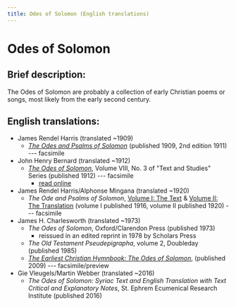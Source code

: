 ```yaml
---
title: Odes of Solomon (English translations)
---
```


# Odes of Solomon

## Brief description:

The Odes of Solomon are probably a collection of early Christian poems or songs, most likely from the early second century.

## English translations:

* James Rendel Harris (translated ~1909)
  * [*The Odes and Psalms of Solomon*](https://archive.org/details/odespsalmsofsolo00harruoft) (published 1909, 2nd edition 1911) --- facsimile
* John Henry Bernard (translated ~1912)
  * [*The Odes of Solomon*](http://files.xpian.info/odes_of_solomon_bernard.pdf), Volume VIII, No. 3 of "Text and Studies" Series (published 1912) --- facsimile
    * [read online](https://hdl.handle.net/2027/iau.31858011209321)
* James Rendel Harris/Alphonse Mingana (translated ~1920)
  * *The Ode and Psalms of Solomon*, [Volume I: The Text](https://archive.org/details/odespsalmsofsolo01harruoft) & [Volume II: The Translation](https://archive.org/details/odespsalmsofsolo02harruoft) (volume I published 1916, volume II published 1920) --- facsimile
* James H. Charlesworth (translated ~1973)
  * *The Odes of Solomon*, Oxford/Clarendon Press (published 1973)
     * reissued in an edited reprint in 1978 by Scholars Press
  * *The Old Testament Pseudepigrapha*, volume 2, Doubleday (published 1985)
  * [*The Earliest Christian Hymnbook: The Odes of Solomon*](https://books.google.com/books?id=Lh9MAwAAQBAJ), (published 2009) --- facsimile/preview
* Gie Vleugels/Martin Webber (translated ~2016)
  * *The Odes of Solomon: Syriac Text and English Translation with Text Critical and Explanatory Notes*, St. Ephrem Ecumenical Research Institute (published 2016)
